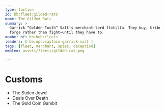 ```yaml
---
type: faction
id: bb:fleet:gilded-rats
name: The Gilded Rats
summary: >
  Garrick “Golden Tooth” Salt’s merchant-lord flotilla. They buy, bribe, and
  forge rather than fight—until they have to.
member_of: bb:hub:fleets
leaders: [ bb:npc:captain-garrick-salt ]
tags: [fleet, merchant, spies, deception]
emblem: assets/fleets/gilded-rat.png

---
```



# Customs
- The Stolen Jewel  
- Deals Over Death  
- The Gold Coin Gambit  
